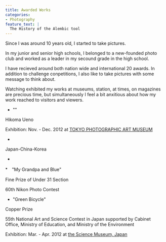 ```yaml
---
title: Awarded Works
categories:
- Photography
feature_text: |
  The History of the Alembic tool
---
```


Since I was around 10 years old, I started to take pictures.

In my junior and senior high schools, I belonged to a new-founded photo club and worked as a leader in my secound grade in the high school.

I have recieved around both nation wide and international 20 awards. In addition to challenge conpetitions, I also like to take pictures with some message to think about. 

Watching exhibited my works at museums, station, at times, on magazines are precious time, but simultaneously I feel a bit anxitious about how my work reached to visitors and viewers. 

<!-- more -->
* ""

Hikoma Ueno

Exhibition: Nov. - Dec. 2012 at [TOKYO PHOTOGRAPHIC ART MUSEUM](https://topmuseum.jp/e/contents/index.html)

*

Japan-China-Korea

*

*　"My Grandpa and Blue"

Fine Prize of Under 31 Section 

60th Nikon Photo Contest


* "Green Bicycle"

Copper Prize

55th National Art and Science Contest in Japan supported by Cabinet Office, Ministry of Education, and Ministry of the Environment

Exhibition: Mar. - Apr. 2012 at [the Science Museum, Japan](https://www.jsf.or.jp/en/)
